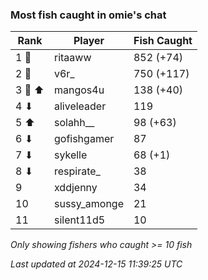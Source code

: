 ### Most fish caught in omie's chat
| Rank | Player | Fish Caught |
|------|--------|-----------|
| 1 🥇  | ritaaww  | 852 (+74) |
| 2 🥈  | v6r_  | 750 (+117) |
| 3 🥉 ⬆ | mangos4u  | 138 (+40) |
| 4 ⬇ | aliveleader  | 119 |
| 5 ⬆ | solahh__  | 98 (+63) |
| 6 ⬇ | gofishgamer  | 87 |
| 7 ⬇ | sykelle  | 68 (+1) |
| 8 ⬇ | respirate_  | 38 |
| 9  | xddjenny  | 34 |
| 10  | sussy_amonge  | 21 |
| 11  | silent11d5  | 10 |

_Only showing fishers who caught >= 10 fish_

_Last updated at 2024-12-15 11:39:25 UTC_